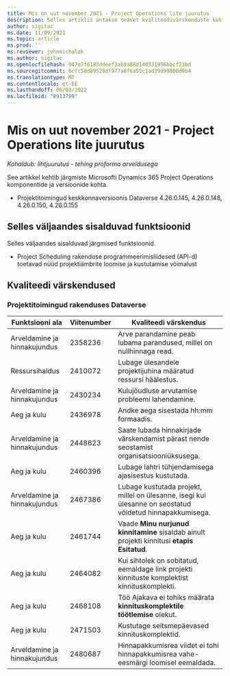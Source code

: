 ```yaml
---
title: Mis on uut november 2021 - Project Operations lite juurutus
description: Selles artiklis antakse teavet kvaliteedivärskenduste kohta, mis on saadaval Project Operations lite juurutuse 2021. aasta novembri väljaandes.
author: sigitac
ms.date: 11/09/2021
ms.topic: article
ms.prod: ''
ms.reviewer: johnmichalak
ms.author: sigitac
ms.openlocfilehash: 947e7f6183ddeef3ab9a88d140331956bbcf23bd
ms.sourcegitcommit: 6cfc50d89528df977a8f6a55c1ad39d99800d9b4
ms.translationtype: MT
ms.contentlocale: et-EE
ms.lasthandoff: 06/03/2022
ms.locfileid: "8913799"
---
```

# <a name="whats-new-november-2021---project-operations-lite-deployment"></a>Mis on uut november 2021 - Project Operations lite juurutus

_Kohaldub: lihtjuurutus - tehing proforma arveldusega_

See artikkel kehtib järgmiste Microsofti Dynamics 365 Project Operations komponentide ja versioonide kohta.

- Projektitoimingud keskkonnaversioonis Dataverse 4.26.0.145, 4.26.0.148, 4.26.0.150, 4.26.0.155
  
## <a name="features-included-in-this-release"></a>Selles väljaandes sisalduvad funktsioonid

Selles väljaandes sisalduvad järgmised funktsioonid.

- Project Scheduling rakenduse programmeerimisliidesed (API-d) toetavad nüüd projektiämbrite loomise ja kustutamise võimalust

## <a name="quality-updates"></a>Kvaliteedi värskendused

### <a name="project-operations-in-dataverse"></a>Projektitoimingud rakenduses Dataverse

| Funktsiooni ala | Viitenumber | Kvaliteedi värskendus |
| --- | --- | --- |
| Arveldamine ja hinnakujundus | 2358236 | Arve parandamine peab lubama parandused, millel on nullhinnaga read. |
| Ressursihaldus | 2410072 | Lubage ülesandele projektijuhina määratud ressursi häälestus. |
| Arveldamine ja hinnakujundus | 2430234 | Kulujõudluse arvutamise probleemi lahendamine. |
| Aeg ja kulu | 2436978 | Andke aega sisestada hh:mm formaadis. |
| Arveldamine ja hinnakujundus | 2448623 | Saate lubada hinnakirjade värskendamist pärast nende seostamist organisatsiooniüksusega. |
| Aeg ja kulu | 2460396 | Lubage lahtri tühjendamisega ajasisestus kustutada. |
| Arveldamine ja hinnakujundus | 2467386 | Lubage kustutada projekt, millel on ülesanne, isegi kui ülesanne on seostatud võidetud hinnapakkumisega. |
| Aeg ja kulu | 2461744 | Vaade **Minu nurjunud kinnitamine** sisaldab ainult projekti kinnitusi **etapis Esitatud**. |
| Aeg ja kulu | 2464082 | Kui sihtolek on sobitatud, eemaldage link projekti kinnituste komplektist kinnituskomplekti. |
| Aeg ja kulu | 2468108 | Töö Ajakava ei tohiks määrata **kinnituskomplektile töötlemise** olekut. |
| Aeg ja kulu | 2471503 | Kustutage seitsmepäevased kinnituskomplektid. |
| Arveldamine ja hinnakujundus | 2480687 | Hinnapakkumisrea viidet ei tohi hinnapakkumisrea vahe-eesmärgi loomisel eemaldada. |
